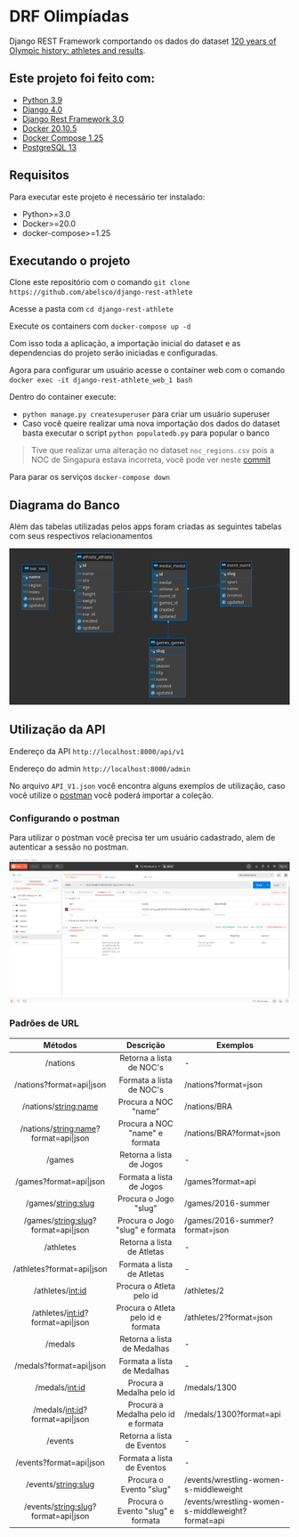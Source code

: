 # DRF Olimpíadas

Django REST Framework comportando os dados do dataset [120 years of Olympic history: athletes and results](https://www.kaggle.com/datasets/heesoo37/120-years-of-olympic-history-athletes-and-results).

## Este projeto foi feito com:
* [Python 3.9](https://www.python.org/)
* [Django 4.0](https://www.djangoproject.com/)
* [Django Rest Framework 3.0](https://www.django-rest-framework.org/)
* [Docker 20.10.5](https://www.docker.com/)
* [Docker Compose 1.25](https://docs.docker.com/compose/)
* [PostgreSQL 13](https://www.postgresql.org/)

## Requisitos

Para executar este projeto é necessário ter instalado:
- Python>=3.0
- Docker>=20.0
- docker-compose>=1.25

## Executando o projeto

Clone este repositório com o comando `git clone https://github.com/abelsco/django-rest-athlete`

Acesse a pasta com `cd django-rest-athlete`

Execute os containers com `docker-compose up -d`

Com isso toda a aplicação, a importação inicial do dataset e as dependencias do projeto serão iniciadas e configuradas.

Agora para configurar um usuário acesse o container web com o comando `docker exec -it django-rest-athlete_web_1 bash`

Dentro do container execute:
* `python manage.py createsuperuser` para criar um usuário superuser
* Caso você queire realizar uma nova importação dos dados do dataset basta executar o script `python populatedb.py` para popular o banco

> Tive que realizar uma alteração no dataset `noc_regions.csv` pois a NOC de Singapura estava incorreta, você pode ver neste [commit](https://github.com/abelsco/django-rest-athlete/commit/f855681c7cc348c2c4d69736dcb4d276d455fe89)

Para parar os serviços `docker-compose down`

## Diagrama do Banco

Além das tabelas utilizadas pelos apps foram criadas as seguintes tabelas com seus respectivos relacionamentos

![s](./der.png)


## Utilização da API

Endereço da API `http://localhost:8000/api/v1`

Endereço do admin `http://localhost:8000/admin`

No arquivo `API_V1.json` você encontra alguns exemplos de utilização, caso você utilize o [postman](https://www.postman.com/) você poderá importar a coleção.

### Configurando o postman

Para utilizar o postman você precisa ter um usuário cadastrado, alem de autenticar a sessão no postman.

![Autenticando a sessão no postman](./Peek.gif)


### Padrões de URL


|                 Métodos                 |              Descrição              | Exemplos                                          |
|:---------------------------------------:|:-----------------------------------:|---------------------------------------------------|
| /nations                                | Retorna a lista de NOC's            | -                                                 |
| /nations?format=api\|json               | Formata a lista de NOC's            | /nations?format=json                              |
| /nations/<string:name>                  | Procura a NOC "name"                | /nations/BRA                                      |
| /nations/<string:name>?format=api\|json | Procura a NOC "name" e formata      | /nations/BRA?format=json                          |
| /games                                  | Retorna a lista de Jogos            | -                                                 |
| /games?format=api\|json                 | Formata a lista de Jogos            | /games?format=api                                 |
| /games/<string:slug>                    | Procura o Jogo "slug"               | /games/2016-summer                                |
| /games/<string:slug>?format=api\|json   | Procura o Jogo "slug" e formata     | /games/2016-summer?format=json                    |
| /athletes                               | Retorna a lista de Atletas          | -                                                 |
| /athletes?format=api\|json              | Formata a lista de Atletas          | -                                                 |
| /athletes/<int:id>                      | Procura o Atleta pelo id            | /athletes/2                                       |
| /athletes/<int:id>?format=api\|json     | Procura o Atleta pelo id e formata  | /athletes/2?format=json                           |
| /medals                                 | Retorna a lista de Medalhas         | -                                                 |
| /medals?format=api\|json                | Formata a lista de Medalhas         | -                                                 |
| /medals/<int:id>                        | Procura a Medalha pelo id           | /medals/1300                                      |
| /medals/<int:id>?format=api\|json       | Procura a Medalha pelo id e formata | /medals/1300?format=api                           |
| /events                                 | Retorna a lista de Eventos          | -                                                 |
| /events?format=api\|json                | Formata a lista de Eventos          | -                                                 |
| /events/<string:slug>                   | Procura o Evento "slug"             | /events/wrestling-women-s-middleweight            |
| /events/<string:slug>?format=api\|json  | Procura o Evento "slug" e formata   | /events/wrestling-women-s-middleweight?format=api |